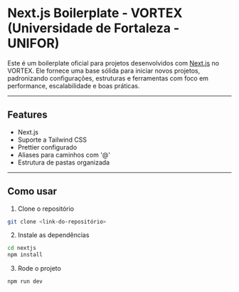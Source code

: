 # Next.js Boilerplate - VORTEX (Universidade de Fortaleza - UNIFOR)

Este é um boilerplate oficial para projetos desenvolvidos com [Next.js](https://nextjs.org/) no VORTEX. Ele fornece uma base sólida para iniciar novos projetos, padronizando configurações, estruturas e ferramentas com foco em performance, escalabilidade e boas práticas.

---

## Features

- Next.js
- Suporte a Tailwind CSS
- Prettier configurado
- Aliases para caminhos com '@'
- Estrutura de pastas organizada

---

## Como usar

1. Clone o repositório

```bash
git clone <link-do-repositório>
```

2. Instale as dependências

```bash
cd nextjs
npm install
```

3. Rode o projeto

```bash
npm run dev
```
